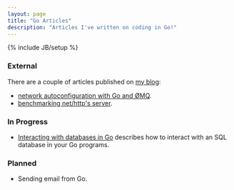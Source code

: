 ```yaml
---
layout: page
title: "Go Articles"
description: "Articles I've written on coding in Go!"
---
```

{% include JB/setup %}

### External
There are a couple of articles published on
[my blog](http://www.kyleisom.net):

* [network autoconfiguration with Go and ØMQ](http://www.kyleisom.net/blog/2013/02/26/network-autoconfiguration-with-go-and-zmq).
* [benchmarking net/http's server](https://nodality.io/goweb_bench).

### In Progress
* [Interacting with databases in Go](/articles/2012-09-01-interacting-with-a-database-in-go.html)
describes how to interact with an SQL database in your Go programs.

### Planned
* Sending email from Go.
